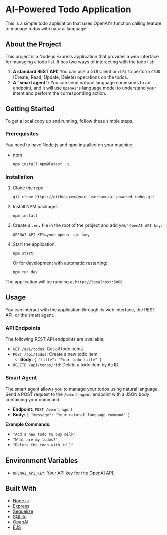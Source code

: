 # AI-Powered Todo Application

This is a simple todo application that uses OpenAI's function calling feature to manage todos with natural language.

## About the Project

This project is a Node.js Express application that provides a web interface for managing a todo list. It has two ways of interacting with the todo list:

1.  **A standard REST API:** You can use a GUI Client or `cURL` to perform `CRUD` (Create, Read, Update, Delete) operations on the todos.
2.  **A "smart agent":** You can send natural language commands to an endpoint, and it will use `OpenAI's` language model to understand your intent and perform the corresponding action.

## Getting Started

To get a local copy up and running, follow these simple steps.

### Prerequisites

You need to have Node.js and npm installed on your machine.

*   npm
    ```sh
    npm install npm@latest -g
    ```

### Installation

1.  Clone the repo
    ```sh
    git clone https://github.com/your_username/ai-powered-todos.git
    ```
2.  Install NPM packages
    ```sh
    npm install
    ```
3.  Create a `.env` file in the root of the project and add your `OpenAI API key`:
    ```
    OPENAI_API_KEY=your_openai_api_key
    ```
4.  Start the application:
    ```sh
    npm start
    ```
    Or for development with automatic restarting:
    ```sh
    npm run dev
    ```
The application will be running at `http://localhost:3000`.

## Usage

You can interact with the application through its web interface, the REST API, or the smart agent.

### API Endpoints

The following REST API endpoints are available:

*   `GET /api/todos`: Get all todo items.
*   `POST /api/todos`: Create a new todo item.
    *   **Body:** `{ "title": "Your todo title" }`
*   `DELETE /api/todos/:id`: Delete a todo item by its ID.

### Smart Agent

The smart agent allows you to manage your todos using natural language. Send a POST request to the `/smart-agent` endpoint with a JSON body containing your command.

*   **Endpoint:** `POST /smart-agent`
*   **Body:** `{ "message": "Your natural language command" }`

**Example Commands:**

*   `"Add a new todo to buy milk"`
*   `"What are my todos?"`
*   `"Delete the todo with id 1"`

## Environment Variables

*   `OPENAI_API_KEY`: Your API key for the OpenAI API.

## Built With

*   [Node.js](https://nodejs.org/)
*   [Express](https://expressjs.com/)
*   [Sequelize](https://sequelize.org/)
*   [SQLite](https://www.sqlite.org/)
*   [OpenAI](https://openai.com/)
*   [EJS](https://ejs.co/)
